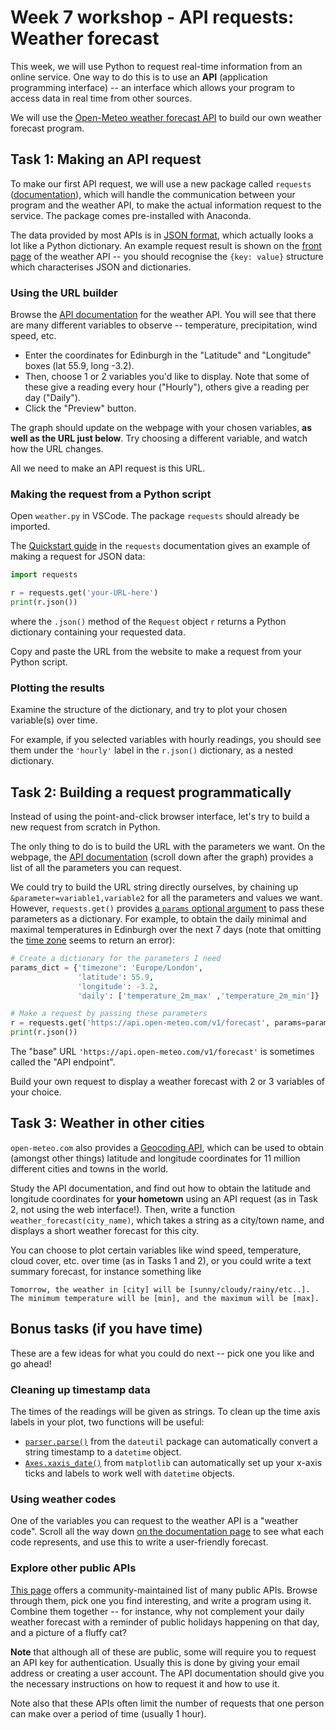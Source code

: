 # Week 7 workshop - API requests: Weather forecast

This week, we will use Python to request real-time information from an online service. One way to do this is to use an **API** (application programming interface) -- an interface which allows your program to access data in real time from other sources.

We will use the [Open-Meteo weather forecast API](https://open-meteo.com/en) to build our own weather forecast program.

## Task 1: Making an API request

To make our first API request, we will use a new package called `requests` ([documentation](https://docs.python-requests.org/en/latest/)), which will handle the communication between your program and the weather API, to make the actual information request to the service. The package comes pre-installed with Anaconda.

The data provided by most APIs is in [JSON format](https://en.wikipedia.org/wiki/JSON), which actually looks a lot like a Python dictionary. An example request result is shown on the [front page](https://open-meteo.com/en) of the weather API -- you should recognise the `{key: value}` structure which characterises JSON and dictionaries.

### Using the URL builder

Browse the [API documentation](https://open-meteo.com/en/docs) for the weather API. You will see that there are many different variables to observe -- temperature, precipitation, wind speed, etc.

- Enter the coordinates for Edinburgh in the "Latitude" and "Longitude" boxes (lat 55.9, long -3.2).
- Then, choose 1 or 2 variables you'd like to display. Note that some of these give a reading every hour ("Hourly"), others give a reading per day ("Daily").
- Click the "Preview" button.

The graph should update on the webpage with your chosen variables, **as well as the URL just below**. Try choosing a different variable, and watch how the URL changes.

All we need to make an API request is this URL.

### Making the request from a Python script

Open `weather.py` in VSCode. The package `requests` should already be imported.

The [Quickstart guide](https://docs.python-requests.org/en/latest/user/quickstart/#json-response-content) in the `requests` documentation gives an example of making a request for JSON data:

```python
import requests

r = requests.get('your-URL-here')
print(r.json())
```

where the `.json()` method of the `Request` object `r` returns a Python dictionary containing your requested data.

Copy and paste the URL from the website to make a request from your Python script.

### Plotting the results

Examine the structure of the dictionary, and try to plot your chosen variable(s) over time.

For example, if you selected variables with hourly readings, you should see them under the `'hourly'` label in the `r.json()` dictionary, as a nested dictionary.


## Task 2: Building a request programmatically

Instead of using the point-and-click browser interface, let's try to build a new request from scratch in Python.

The only thing to do is to build the URL with the parameters we want. On the webpage, the [API documentation](https://open-meteo.com/en/docs) (scroll down after the graph) provides a list of all the parameters you can request.

We could try to build the URL string directly ourselves, by chaining up `&parameter=variable1,variable2` for all the parameters and values we want. However, `requests.get()` provides [a `params` optional argument](https://docs.python-requests.org/en/latest/user/quickstart/#passing-parameters-in-urls) to pass these parameters as a dictionary. For example, to obtain the daily minimal and maximal temperatures in Edinburgh over the next 7 days (note that omitting the [time zone](https://en.wikipedia.org/wiki/List_of_tz_database_time_zones) seems to return an error):

```python
# Create a dictionary for the parameters I need
params_dict = {'timezone': 'Europe/London',
               'latitude': 55.9,
               'longitude': -3.2,
               'daily': ['temperature_2m_max' ,'temperature_2m_min']}

# Make a request by passing these parameters
r = requests.get('https://api.open-meteo.com/v1/forecast', params=params_dict)
print(r.json())
```

The "base" URL `'https://api.open-meteo.com/v1/forecast'` is sometimes called the "API endpoint".

Build your own request to display a weather forecast with 2 or 3 variables of your choice.


## Task 3: Weather in other cities

`open-meteo.com` also provides a [Geocoding API](https://open-meteo.com/en/docs/geocoding-api), which can be used to obtain (amongst other things) latitude and longitude coordinates for 11 million different cities and towns in the world.

Study the API documentation, and find out how to obtain the latitude and longitude coordinates for **your hometown** using an API request (as in Task 2, not using the web interface!). Then, write a function `weather_forecast(city_name)`, which takes a string as a city/town name, and displays a short weather forecast for this city.

You can choose to plot certain variables like wind speed, temperature, cloud cover, etc. over time (as in Tasks 1 and 2), or you could write a text summary forecast, for instance something like

```
Tomorrow, the weather in [city] will be [sunny/cloudy/rainy/etc..].
The minimum temperature will be [min], and the maximum will be [max].
```


## Bonus tasks (if you have time)

These are a few ideas for what you could do next -- pick one you like and go ahead!

### Cleaning up timestamp data

The times of the readings will be given as strings. To clean up the time axis labels in your plot, two functions will be useful:

- [`parser.parse()`](https://dateutil.readthedocs.io/en/stable/parser.html#dateutil.parser.parse) from the `dateutil` package can automatically convert a string timestamp to a `datetime` object.
- [`Axes.xaxis_date()`](https://matplotlib.org/stable/api/_as_gen/matplotlib.axes.Axes.xaxis_date.html#matplotlib.axes.Axes.xaxis_date) from `matplotlib` can automatically set up your x-axis ticks and labels to work well with `datetime` objects.


### Using weather codes

One of the variables you can request to the weather API is a "weather code". Scroll all the way down [on the documentation page](https://open-meteo.com/en/docs) to see what each code represents, and use this to write a user-friendly forecast.


### Explore other public APIs

[This page](https://github.com/public-apis/public-apis) offers a community-maintained list of many public APIs. Browse through them, pick one you find interesting, and write a program using it. Combine them together -- for instance, why not complement your daily weather forecast with a reminder of public holidays happening on that day, and a picture of a fluffy cat?

**Note** that although all of these are public, some will require you to request an API key for authentication. Usually this is done by giving your email address or creating a user account. The API documentation should give you the necessary instructions on how to request it and how to use it.

Note also that these APIs often limit the number of requests that one person can make over a period of time (usually 1 hour).
